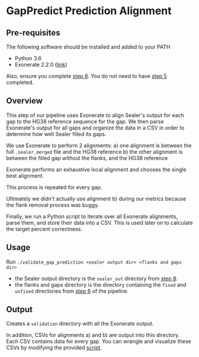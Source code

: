 # GapPredict Prediction Alignment

## Pre-requisites
The following software should be installed and added to your PATH
* Python 3.6
* Exonerate 2.2.0 ([link](https://www.ebi.ac.uk/about/vertebrate-genomics/software/exonerate))

Also, ensure you complete [step 8](https://github.com/bcgsc/GapPredict/tree/Reproduction_Steps/scripts/8_sealer_gap_filling_in_isolation). You do not need to have [step 5](https://github.com/bcgsc/GapPredict/tree/Reproduction_Steps/scripts/5_model_training) completed.

## Overview
This step of our pipeline uses Exonerate to align Sealer's output for each gap to the HG38 reference sequence for the gap. We then parse Exonerate's output for all gaps and
organize the data in a CSV in order to determine how well Sealer filled its gaps.

We use Exonerate to perform 2 alignments:
a) one alignment is between the full `.sealer_merged` file and the HG38 reference
b) the other alignment is between the filled gap without the flanks, and the HG38 reference

Exonerate performs an exhaustive local alignment and chooses the single best alignment.

This process is repeated for every gap.

Ultimately we didn't actually use alignment b) during our metrics because the flank removal process was buggy.

Finally, we run a Python script to iterate over all Exonerate alignments, parse them, and store their data into a CSV. This is used later on to calculate the target percent correctness. 

## Usage
Run `./validate_gap_prediction <sealer output dir> <flanks and gaps dir>`
* the Sealer output directory is the `sealer_out` directory from [step 8](https://github.com/bcgsc/GapPredict/tree/Reproduction_Steps/scripts/8_sealer_gap_filling_in_isolation).
* the flanks and gaps directory is the directory containing the `fixed` and `unfixed` directories from [step 6](https://github.com/bcgsc/GapPredict/tree/Reproduction_Steps/scripts/6_gap_extraction_from_reference) of the pipeline.

## Output
Creates a `validation` directory with all the Exonerate output.

In addition, CSVs for alignments a) and b) are output into this directory. Each CSV contains data for every gap. You can wrangle and visualize these CSVs by modifying the provided [script](https://github.com/bcgsc/GapPredict/blob/Reproduction_Steps/lib/data/helper_scripts/data_crunching/wrangle_sealer.py).
